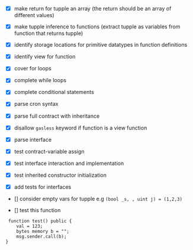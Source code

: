 - [x] make return for tupple an array (the return should be an array of different values)
- [x] make tupple inference to functions (extract tupple as variables from function that returns tupple)
- [x] identify storage locations for primitive datatypes in function definitions
- [x] identify view for function

- [x] cover for loops
- [x] complete while loops
- [x] complete conditional statements

- [x] parse cron syntax

- [x] parse full contract with inheritance

- [x] disallow `gasless` keyword if function is a view function

- [x] parse interface

- [x] test contract-variable assign

- [x] test interface interaction and implementation

- [x] test inherited constructor initialization

- [x] add tests for interfaces

- [] consider empty vars for tupple e.g `(bool _s, , uint j) = (1,2,3)`

- [] test this function

```
 function test() public {
    val = 123;
    bytes memory b = "";
    msg.sender.call(b);
}
```
